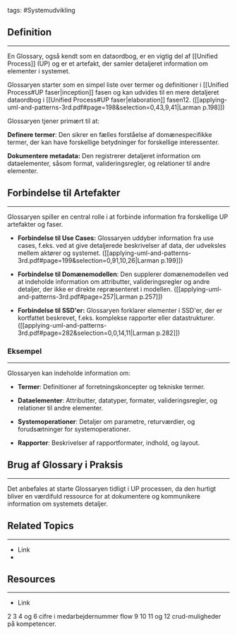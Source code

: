 tags: #Systemudvikling 

## Definition 
---
En Glossary, også kendt som en dataordbog, er en vigtig del af [[Unified Process]] (UP) og er et artefakt, der samler detaljeret information om elementer i systemet. 

Glossaryen starter som en simpel liste over termer og definitioner i [[Unified Process#UP faser|inception]] fasen og kan udvides til en mere detaljeret dataordbog i [[Unified Process#UP faser|elaboration]] fasen12.
([[applying-uml-and-patterns-3rd.pdf#page=198&selection=0,43,9,41|Larman p.198]])

Glossaryen tjener primært til at:

**Definere termer**: Den sikrer en fælles forståelse af domænespecifikke termer, der kan have forskellige betydninger for forskellige interessenter.

**Dokumentere metadata:** Den registrerer detaljeret information om dataelementer, såsom format, valideringsregler, og relationer til andre elementer.
## Forbindelse til Artefakter
---
Glossaryen spiller en central rolle i at forbinde information fra forskellige UP artefakter og faser.

- **Forbindelse til Use Cases:** Glossaryen uddyber information fra use cases, f.eks. ved at give detaljerede beskrivelser af data, der udveksles mellem aktører og systemet.
	([[applying-uml-and-patterns-3rd.pdf#page=199&selection=0,91,10,26|Larman p.199]])

- **Forbindelse til Domænemodellen**: Den supplerer domænemodellen ved at indeholde information om attributter, valideringsregler og andre detaljer, der ikke er direkte repræsenteret i modellen.
	([[applying-uml-and-patterns-3rd.pdf#page=257|Larman p.257]])

- **Forbindelse til SSD'er:** Glossaryen forklarer elementer i SSD'er, der er kortfattet beskrevet, f.eks. komplekse rapporter eller datastrukturer.
  ([[applying-uml-and-patterns-3rd.pdf#page=282&selection=0,0,14,11|Larman p.282]])
### Eksempel
---
Glossaryen kan indeholde information om:

- **Termer**: Definitioner af forretningskoncepter og tekniske termer.

- **Dataelementer**: Attributter, datatyper, formater, valideringsregler, og relationer til andre elementer.

- **Systemoperationer**: Detaljer om parametre, returværdier, og forudsætninger for systemoperationer.

- **Rapporter**: Beskrivelser af rapportformater, indhold, og layout.

## Brug af Glossary i Praksis
---
Det anbefales at starte Glossaryen tidligt i UP processen, da den hurtigt bliver en værdifuld ressource for at dokumentere og kommunikere information om systemets detaljer.

## Related Topics
---
- Link
- 

## Resources
---
- Link

2 3 4 og 6 cifre i medarbejdernummer
flow  9 10 11 og 12
crud-muligheder på kompetencer.
